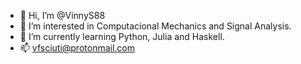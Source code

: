 - 👋 Hi, I’m @VinnyS88
- 👀 I’m interested in Computacional Mechanics and Signal Analysis. 
- 🌱 I’m currently learning Python, Julia and Haskell.
- 📫 vfsciuti@protonmail.com

<!---
VinnyS88/VinnyS88 is a ✨ special ✨ repository because its `README.md` (this file) appears on your GitHub profile.
You can click the Preview link to take a look at your changes.
--->

